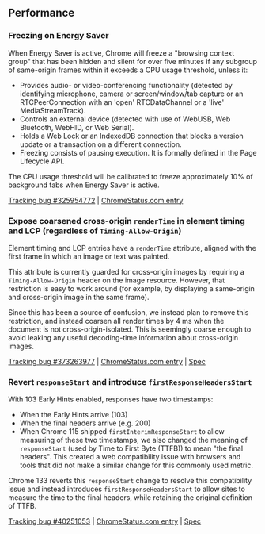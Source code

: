 ## Performance

### Freezing on Energy Saver

When Energy Saver is active, Chrome will freeze a "browsing context group" that has been hidden and silent for over five minutes if any subgroup of same-origin frames within it exceeds a CPU usage threshold, unless it:

  * Provides audio- or video-conferencing functionality (detected by identifying microphone, camera or screen/window/tab capture or an RTCPeerConnection with an 'open' RTCDataChannel or a 'live' MediaStreamTrack).
  * Controls an external device (detected with use of WebUSB, Web Bluetooth, WebHID, or Web Serial).
  * Holds a Web Lock or an IndexedDB connection that blocks a version update or a transaction on a different connection.
  * Freezing consists of pausing execution. It is formally defined in the Page Lifecycle API.

The CPU usage threshold will be calibrated to freeze approximately 10% of background tabs when Energy Saver is active.

[Tracking bug #325954772](https://issues.chromium.org/issues/325954772) | [ChromeStatus.com entry](https://chromestatus.com/feature/5158599457767424)

### Expose coarsened cross-origin `renderTime` in element timing and LCP (regardless of `Timing-Allow-Origin`)

Element timing and LCP entries have a `renderTime` attribute, aligned with the first frame in which an image or text was painted.

This attribute is currently guarded for cross-origin images by requiring a `Timing-Allow-Origin` header on the image resource. However, that restriction is easy to work around (for example, by displaying a same-origin and cross-origin image in the same frame).

Since this has been a source of confusion, we instead plan to remove this restriction, and instead coarsen all render times by 4 ms when the document is not cross-origin-isolated. This is seemingly coarse enough to avoid leaking any useful decoding-time information about cross-origin images.

[Tracking bug #373263977](https://issues.chromium.org/issues/373263977) | [ChromeStatus.com entry](https://chromestatus.com/feature/5128261284397056) | [Spec](https://w3c.github.io/paint-timing/#mark-paint-timing)

### Revert `responseStart` and introduce `firstResponseHeadersStart`

With 103 Early Hints enabled, responses have two timestamps:

  * When the Early Hints arrive (103)
  * When the final headers arrive (e.g. 200)
  * When Chrome 115 shipped `firstInterimResponseStart` to allow measuring of these two timestamps, we also changed the meaning of `responseStart` (used by Time to First Byte (TTFB)) to mean "the final headers". This created a web compatibility issue with browsers and tools that did not make a similar change for this commonly used metric.

Chrome 133 reverts this `responseStart` change to resolve this compatibility issue and instead introduces `firstResponseHeadersStart` to allow sites to measure the time to the final headers, while retaining the original definition of TTFB.

[Tracking bug #40251053](https://issues.chromium.org/issues/40251053) | [ChromeStatus.com entry](https://chromestatus.com/feature/5158830722514944) | [Spec](https://w3c.github.io/resource-timing/#dom-performanceresourcetiming-finalresponseheadersstart)
